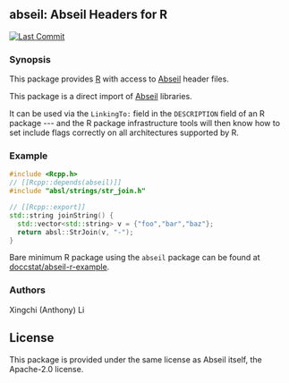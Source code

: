## abseil: Abseil Headers for R

[![Last Commit](https://img.shields.io/github/last-commit/doccstat/abseil-r)](https://github.com/doccstat/abseil-r)

### Synopsis

This package provides [R](https://www.r-project.org) with access to
[Abseil](https://abseil.io) header files.

This package is a direct import of [Abseil](https://abseil.io) libraries.

It can be used via the `LinkingTo:` field in the `DESCRIPTION` field of an R
package --- and the R package infrastructure tools will then know how to set
include flags correctly on all architectures supported by R.

### Example

```cpp
#include <Rcpp.h>
// [[Rcpp::depends(abseil)]]
#include "absl/strings/str_join.h"

// [[Rcpp::export]]
std::string joinString() {
  std::vector<std::string> v = {"foo","bar","baz"};
  return absl::StrJoin(v, "-");
}
```

Bare minimum R package using the `abseil` package can be found at
[doccstat/abseil-r-example](https://github.com/doccstat/abseil-r-example).

### Authors

Xingchi (Anthony) Li

## License

This package is provided under the same license as Abseil itself, the
Apache-2.0 license.
